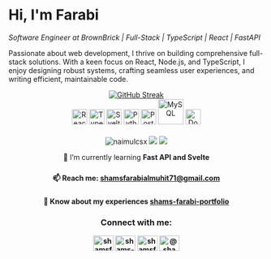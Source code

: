# Hi, I'm Farabi
*Software Engineer at BrownBrick | Full-Stack | TypeScript | React | FastAPI*

Passionate about web development, I thrive on building comprehensive full-stack solutions. With a keen focus on React, Node.js, and TypeScript, I enjoy designing robust systems, crafting seamless user experiences, and writing efficient, maintainable code.

<div align="center">
<a href="https://git.io/streak-stats"><img src="https://github-readme-streak-stats.herokuapp.com?user=shamsfarabii&theme=monokai" alt="GitHub Streak" /></a>
</div>

<div align="center" style="margin-bottom: 20px">
	<img width="30" src="https://user-images.githubusercontent.com/25181517/183897015-94a058a6-b86e-4e42-a37f-bf92061753e5.png" alt="React" title="React"/>
	<img width="30" src="https://user-images.githubusercontent.com/25181517/183890598-19a0ac2d-e88a-4005-a8df-1ee36782fde1.png" alt="TypeScript" title="TypeScript"/>
	<img width="30" src="https://github.com/marwin1991/profile-technology-icons/assets/136815194/e56b5093-2f58-40cc-b194-5bdde41077b5" alt="Svelte" title="Svelte"/>
	<img width="30" src="https://user-images.githubusercontent.com/25181517/183423507-c056a6f9-1ba8-4312-a350-19bcbc5a8697.png" alt="Python" title="Python"/>
	<img width="30" src="https://www.vectorlogo.zone/logos/postgresql/postgresql-icon.svg" alt="PostgreSQL" title="PostgreSQL"/>
	<img width="50" src="https://1000logos.net/wp-content/uploads/2020/08/MySQL-Logo-500x313.png" alt="MySQL" title="MySQL"/>
	<img width="30" src="https://www.svgrepo.com/show/349342/docker.svg" alt="Docker" title="Docker"/>
</div>

<p align="center"> <img src="https://komarev.com/ghpvc/?username=shamsfarabii&label=Profile%20views&color=brightgreen&style=flat" alt="naimulcsx" />  <a href="https://github.com/naimulcsx"><img src="https://img.shields.io/github/followers/shamsfarabii?style=social" /></a> <a href="https://twitter.com/@naimulcsx"><img src="https://img.shields.io/twitter/follow/shamsfarabii?style=social" /> </a> </p>

<div align="center">
🌱 I’m currently learning <b>Fast API and Svelte<b>

###

📫 Reach me:  **shamsfarabialmuhit71@gmail.com**

###

📄 Know about my experiences [shams-farabi-portfolio](https://shams-farabi.vercel.app/)
</div>

<h3 align="center">Connect with me:</h3>
<p align="center">
<a href="https://x.com/shamsfarabi99" target="blank"><img align="center" src="https://raw.githubusercontent.com/rahuldkjain/github-profile-readme-generator/master/src/images/icons/Social/twitter.svg" alt="shamsfarabi99" height="30" width="40" /></a>
<a href="https://linkedin.com/in/shams-farabi" target="blank"><img align="center" src="https://raw.githubusercontent.com/rahuldkjain/github-profile-readme-generator/master/src/images/icons/Social/linked-in-alt.svg" alt="shams-farabi" height="30" width="40" /></a>
<a href="https://fb.com/shamsfarabii" target="blank"><img align="center" src="https://raw.githubusercontent.com/rahuldkjain/github-profile-readme-generator/master/src/images/icons/Social/facebook.svg" alt="shamsfarabii" height="30" width="40" /></a>
<a href="https://www.youtube.com/channel/UCak8ZotZ1kRlVlLIuJSQxJw" target="blank"><img align="center" src="https://raw.githubusercontent.com/rahuldkjain/github-profile-readme-generator/master/src/images/icons/Social/youtube.svg" alt="@shamsfarabi7308" height="30" width="40" /></a>
</p>


